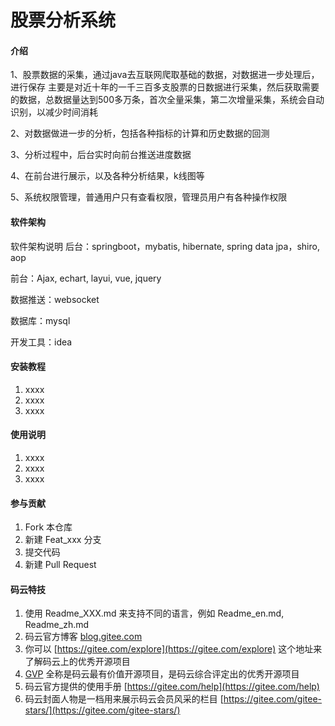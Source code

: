 # 股票分析系统

#### 介绍

1、股票数据的采集，通过java去互联网爬取基础的数据，对数据进一步处理后，进行保存
主要是对近十年的一千三百多支股票的日数据进行采集，然后获取需要的数据，总数据量达到500多万条，首次全量采集，第二次增量采集，系统会自动识别，以减少时间消耗

2、对数据做进一步的分析，包括各种指标的计算和历史数据的回测

3、分析过程中，后台实时向前台推送进度数据

4、在前台进行展示，以及各种分析结果，k线图等

5、系统权限管理，普通用户只有查看权限，管理员用户有各种操作权限


#### 软件架构
软件架构说明
后台：springboot，mybatis, hibernate, spring data jpa，shiro, aop

前台：Ajax, echart, layui, vue, jquery

数据推送：websocket

数据库：mysql

开发工具：idea

#### 安装教程

1.  xxxx
2.  xxxx
3.  xxxx

#### 使用说明

1.  xxxx
2.  xxxx
3.  xxxx

#### 参与贡献

1.  Fork 本仓库
2.  新建 Feat_xxx 分支
3.  提交代码
4.  新建 Pull Request


#### 码云特技

1.  使用 Readme\_XXX.md 来支持不同的语言，例如 Readme\_en.md, Readme\_zh.md
2.  码云官方博客 [blog.gitee.com](https://blog.gitee.com)
3.  你可以 [https://gitee.com/explore](https://gitee.com/explore) 这个地址来了解码云上的优秀开源项目
4.  [GVP](https://gitee.com/gvp) 全称是码云最有价值开源项目，是码云综合评定出的优秀开源项目
5.  码云官方提供的使用手册 [https://gitee.com/help](https://gitee.com/help)
6.  码云封面人物是一档用来展示码云会员风采的栏目 [https://gitee.com/gitee-stars/](https://gitee.com/gitee-stars/)
